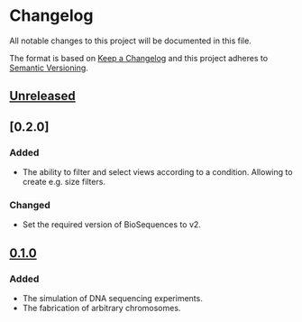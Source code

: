 # Changelog
All notable changes to this project will be documented in this file.

The format is based on [Keep a Changelog](http://keepachangelog.com/en/1.0.0/)
and this project adheres to [Semantic Versioning](http://semver.org/spec/v2.0.0.html).

## [Unreleased]

## [0.2.0]

### Added
- The ability to filter and select views according to a condition.
  Allowing to create e.g. size filters.

### Changed
- Set the required version of BioSequences to v2.

## [0.1.0]

### Added
- The simulation of DNA sequencing experiments.
- The fabrication of arbitrary chromosomes.

[Unreleased]: https://github.com/bioinfologics/Pseudoseq.jl/compare/v0.1.0...HEAD
[0.1.0]: https://github.com/bioinfologics/Pseudoseq.jl/tree/v0.1.0
